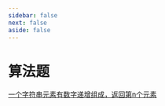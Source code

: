 ```yaml
---
sidebar: false
next: false
aside: false
---
```


# 算法题

[一个字符串元素有数字递增组成，返回第n个元素](./char-at-index.md)